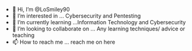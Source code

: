 - 👋 Hi, I’m @LoSmiley90
- 👀 I’m interested in ... Cybersecurity and Pentesting
- 🌱 I’m currently learning ...Information Technology and Cybersecurity
- 💞️ I’m looking to collaborate on ... Any learning techniques/ advice or teaching 
- 📫 How to reach me ... reach me on here

<!---
LoSmiley90/LoSmiley90 is a ✨ special ✨ repository because its `README.md` (this file) appears on your GitHub profile.
You can click the Preview link to take a look at your changes.
--->
